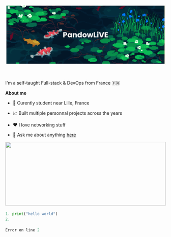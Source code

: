 <p align="center"><a href="https://pandowlive.github.io">
  <img width="100%" height="30%" style="object-fit: cover;" 
     alt="Pandowlive's banner" 
     src="img/banner.png" 
  />
</a></p>

<br />

I'm a self-taught Full-stack & DevOps from France  🇫🇷

**About me**

- 💼 Curently student near Lille, France

- 📈 Built multiple personnal projects across the years 

- ❤️ I love networking stuff

- 💬 Ask me about anything [here](https://github.com/pandowlive/pandowlive/issues)  

<a href="https://github.com/pandowlive/github-readme-stats">
  <img width="100%" height=200 align-self="center" src="https://github-readme-stats.vercel.app/api/top-langs?username=pandowlive&layout=compact&langs_count=4&card_width=320" />
</a>

<br />

```python
1. print("hello world")
2.

Error on line 2
```

<!-- <a href="https://github.com/pandowlive/convoychat">
  <img height=200 align="center" src="https://github-readme-stats.vercel.app/api/top-langs?username=pandowlive&layout=compact&langs_count=4&card_width=320" />
</a>
<a href="https://github.com/pandowlive/github-readme-stats">
  <img align="center" src="https://github-readme-stats.vercel.app/api/pin/?username=pandowlive&repo=github-readme-stats" />
</a>
<a href="https://github.com/pandowlive/convoychat">
  <img align="center" src="https://github-readme-stats.vercel.app/api/pin/?username=pandowlive&repo=convoychat" />
</a> 
